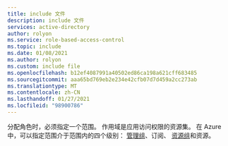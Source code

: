 ```yaml
---
title: include 文件
description: include 文件
services: active-directory
author: rolyon
ms.service: role-based-access-control
ms.topic: include
ms.date: 01/08/2021
ms.author: rolyon
ms.custom: include file
ms.openlocfilehash: b12ef4087991a40502ed86ca198a621cff683485
ms.sourcegitcommit: aaa65bd769eb2e234e42cfb07d7d459a2cc273ab
ms.translationtype: MT
ms.contentlocale: zh-CN
ms.lasthandoff: 01/27/2021
ms.locfileid: "98900786"
---
```

分配角色时，必须指定一个范围。 作用域是应用访问权限的资源集。 在 Azure 中，可以指定范围介于范围内的四个级别： [管理组](../../articles/governance/management-groups/overview.md)、订阅、 [资源组](../../articles/azure-resource-manager/management/overview.md#resource-groups)和资源。